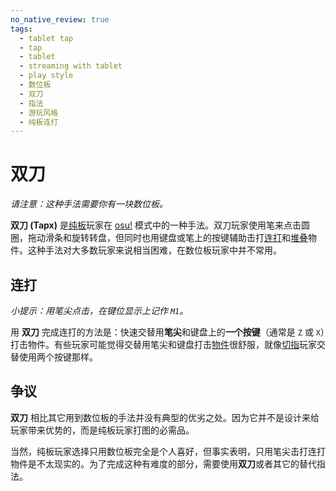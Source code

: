 ```yaml
---
no_native_review: true
tags:
  - tablet tap
  - tap
  - tablet
  - streaming with tablet
  - play style
  - 数位板
  - 双刀
  - 指法
  - 游玩风格
  - 纯板连打
---
```


# 双刀

*请注意：这种手法需要你有一块数位板。*

**双刀 (Tapx)** 是[纯板](/wiki/Play_style#纯板)玩家在 [osu!](/wiki/Game_mode/osu!) 模式中的一种手法。双刀玩家使用笔来点击圆圈，拖动滑条和旋转转盘，但同时也用键盘或笔上的按键辅助击打[连打](/wiki/Beatmap/Pattern/Stream)和[堆叠](/wiki/Mapping_techniques/Stack)物件。这种手法对大多数玩家来说相当困难，在数位板玩家中并不常用。

## 连打

*小提示：用笔尖点击，在键位显示上记作 `M1`。*

用 **双刀** 完成连打的方法是：快速交替用**笔尖**和键盘上的**一个按键**（通常是 `Z` 或 `X`）打击物件。有些玩家可能觉得交替用笔尖和键盘打击[物件](/wiki/Hit_object)很舒服，就像[切指](/wiki/Play_style/Alternating)玩家交替使用两个按键那样。

## 争议

**双刀** 相比其它用到数位板的手法并没有典型的优劣之处。因为它并不是设计来给玩家带来优势的，而是纯板玩家打图的必需品。

当然，纯板玩家选择只用数位板完全是个人喜好，但事实表明，只用笔尖击打连打物件是不太现实的。为了完成这种有难度的部分，需要使用**双刀**或者其它的替代指法。
